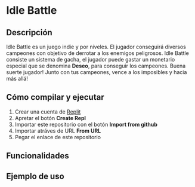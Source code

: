 # Idle Battle
## Descripción
Idle Battle es un juego indie y por niveles. El jugador conseguirá diversos campeones con objetivo de derrotar a los enemigos peligrosos. Idle Battle consiste un sistema de gacha, el jugador puede gastar un monetario especial que se denomina **Deseo**, para conseguir los campeones. Buena suerte jugador! Junto con tus campeones, vence a los imposibles y hacia más allá!
## Cómo compilar y ejecutar
1. Crear una cuenta de [Replit](https://replit.com/)
2. Apretar el botón **Create Repl**
3. Importar este repositorio con el botón **Import from github**
4. Importar atráves de URL **From URL**
5. Pegar el enlace de este repositorio
## Funcionalidades
## Ejemplo de uso
